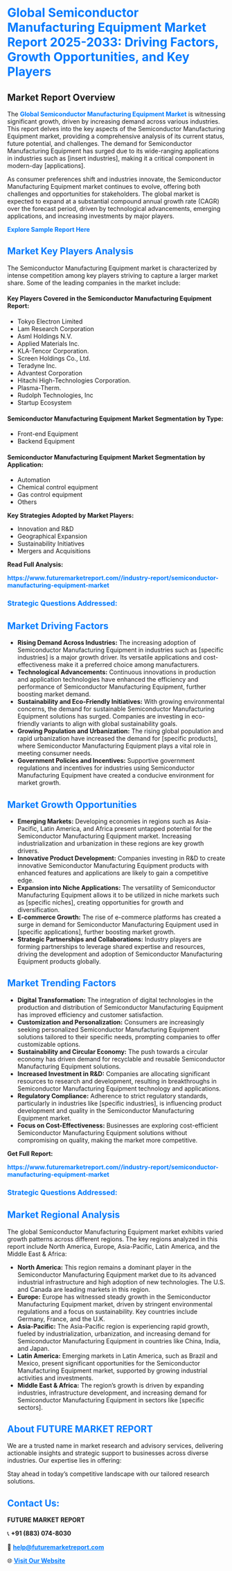 <h1 style="color: #007BFF;">Global Semiconductor Manufacturing Equipment Market Report 2025-2033: Driving Factors, Growth Opportunities, and Key Players</h1>

<section id="overview">
<h2>Market Report Overview</h2>
<p>The <a href="https://www.futuremarketreport.com//industry-report/semiconductor-manufacturing-equipment-market" style="color: #007BFF; text-decoration: none;"><strong>Global Semiconductor Manufacturing Equipment Market</strong></a> is witnessing significant growth, driven by increasing demand across various industries. This report delves into the key aspects of the Semiconductor Manufacturing Equipment market, providing a comprehensive analysis of its current status, future potential, and challenges. The demand for Semiconductor Manufacturing Equipment has surged due to its wide-ranging applications in industries such as [insert industries], making it a critical component in modern-day [applications].</p>
<p>As consumer preferences shift and industries innovate, the Semiconductor Manufacturing Equipment market continues to evolve, offering both challenges and opportunities for stakeholders. The global market is expected to expand at a substantial compound annual growth rate (CAGR) over the forecast period, driven by technological advancements, emerging applications, and increasing investments by major players.</p>
</section>

<section id="overview">
<p><a href="https://www.futuremarketreport.com//request-sample/reportId=57836" style="color: #007BFF; text-decoration: none;"><strong>Explore Sample Report Here</strong></a></p>
</section>

<section id="key-players">
<h2 style="color: #007BFF;">Market Key Players Analysis</h2>
<p>The Semiconductor Manufacturing Equipment market is characterized by intense competition among key players striving to capture a larger market share. Some of the leading companies in the market include:</p>
<h4>Key Players Covered in the Semiconductor Manufacturing Equipment Report:</h4>
<ul><li>Tokyo Electron Limited</li><li>Lam Research Corporation</li><li>Asml Holdings N.V.</li><li>Applied Materials Inc.</li><li>KLA-Tencor Corporation.</li><li>Screen Holdings Co., Ltd.</li><li>Teradyne Inc.</li><li>Advantest Corporation</li><li>Hitachi High-Technologies Corporation.</li><li>Plasma-Therm.</li><li>Rudolph Technologies, Inc</li><li>Startup Ecosystem</li></ul>
<h4>Semiconductor Manufacturing Equipment Market Segmentation by Type:</h4>
<ul><li>Front-end Equipment</li><li>Backend Equipment</li></ul>

<h4>Semiconductor Manufacturing Equipment Market Segmentation by Application:</h4>
<ul><li>Automation</li><li>Chemical control equipment</li><li>Gas control equipment</li><li>Others</li></ul>
<p><strong>Key Strategies Adopted by Market Players:</strong></p>
<ul>
<li>Innovation and R&D</li>
<li>Geographical Expansion</li>
<li>Sustainability Initiatives</li>
<li>Mergers and Acquisitions</li>
</ul>
</section>

<section>
<p><strong>Read Full Analysis: </strong></p><a href="https://www.futuremarketreport.com//industry-report/semiconductor-manufacturing-equipment-market" style="color: #007BFF; text-decoration: none;"><strong>https://www.futuremarketreport.com//industry-report/semiconductor-manufacturing-equipment-market</strong></a>
<h3 style="color: #007BFF;">Strategic Questions Addressed:</h3>
</section>

<section id="driving-factors">
<h2 style="color: #007BFF;">Market Driving Factors</h2>
<ul>
<li><strong>Rising Demand Across Industries:</strong> The increasing adoption of Semiconductor Manufacturing Equipment in industries such as [specific industries] is a major growth driver. Its versatile applications and cost-effectiveness make it a preferred choice among manufacturers.</li>
<li><strong>Technological Advancements:</strong> Continuous innovations in production and application technologies have enhanced the efficiency and performance of Semiconductor Manufacturing Equipment, further boosting market demand.</li>
<li><strong>Sustainability and Eco-Friendly Initiatives:</strong> With growing environmental concerns, the demand for sustainable Semiconductor Manufacturing Equipment solutions has surged. Companies are investing in eco-friendly variants to align with global sustainability goals.</li>
<li><strong>Growing Population and Urbanization:</strong> The rising global population and rapid urbanization have increased the demand for [specific products], where Semiconductor Manufacturing Equipment plays a vital role in meeting consumer needs.</li>
<li><strong>Government Policies and Incentives:</strong> Supportive government regulations and incentives for industries using Semiconductor Manufacturing Equipment have created a conducive environment for market growth.</li>
</ul>
</section>

<section id="growth-opportunities">
<h2 style="color: #007BFF;">Market Growth Opportunities</h2>
<ul>
<li><strong>Emerging Markets:</strong> Developing economies in regions such as Asia-Pacific, Latin America, and Africa present untapped potential for the Semiconductor Manufacturing Equipment market. Increasing industrialization and urbanization in these regions are key growth drivers.</li>
<li><strong>Innovative Product Development:</strong> Companies investing in R&D to create innovative Semiconductor Manufacturing Equipment products with enhanced features and applications are likely to gain a competitive edge.</li>
<li><strong>Expansion into Niche Applications:</strong> The versatility of Semiconductor Manufacturing Equipment allows it to be utilized in niche markets such as [specific niches], creating opportunities for growth and diversification.</li>
<li><strong>E-commerce Growth:</strong> The rise of e-commerce platforms has created a surge in demand for Semiconductor Manufacturing Equipment used in [specific applications], further boosting market growth.</li>
<li><strong>Strategic Partnerships and Collaborations:</strong> Industry players are forming partnerships to leverage shared expertise and resources, driving the development and adoption of Semiconductor Manufacturing Equipment products globally.</li>
</ul>
</section>

<section id="trending-factors">
<h2 style="color: #007BFF;">Market Trending Factors</h2>
<ul>
<li><strong>Digital Transformation:</strong> The integration of digital technologies in the production and distribution of Semiconductor Manufacturing Equipment has improved efficiency and customer satisfaction.</li>
<li><strong>Customization and Personalization:</strong> Consumers are increasingly seeking personalized Semiconductor Manufacturing Equipment solutions tailored to their specific needs, prompting companies to offer customizable options.</li>
<li><strong>Sustainability and Circular Economy:</strong> The push towards a circular economy has driven demand for recyclable and reusable Semiconductor Manufacturing Equipment solutions.</li>
<li><strong>Increased Investment in R&D:</strong> Companies are allocating significant resources to research and development, resulting in breakthroughs in Semiconductor Manufacturing Equipment technology and applications.</li>
<li><strong>Regulatory Compliance:</strong> Adherence to strict regulatory standards, particularly in industries like [specific industries], is influencing product development and quality in the Semiconductor Manufacturing Equipment market.</li>
<li><strong>Focus on Cost-Effectiveness:</strong> Businesses are exploring cost-efficient Semiconductor Manufacturing Equipment solutions without compromising on quality, making the market more competitive.</li>
</ul>
</section>

<section>
<p><strong>Get Full Report: </strong></p><a href="https://www.futuremarketreport.com//industry-report/semiconductor-manufacturing-equipment-market" style="color: #007BFF; text-decoration: none;"><strong>https://www.futuremarketreport.com//industry-report/semiconductor-manufacturing-equipment-market</strong></a>
<h3 style="color: #007BFF;">Strategic Questions Addressed:</h3>
</section>


<section id="regional-analysis">
<h2 style="color: #007BFF;">Market Regional Analysis</h2>
<p>The global Semiconductor Manufacturing Equipment market exhibits varied growth patterns across different regions. The key regions analyzed in this report include North America, Europe, Asia-Pacific, Latin America, and the Middle East & Africa:</p>
<ul>
<li><strong>North America:</strong> This region remains a dominant player in the Semiconductor Manufacturing Equipment market due to its advanced industrial infrastructure and high adoption of new technologies. The U.S. and Canada are leading markets in this region.</li>
<li><strong>Europe:</strong> Europe has witnessed steady growth in the Semiconductor Manufacturing Equipment market, driven by stringent environmental regulations and a focus on sustainability. Key countries include Germany, France, and the U.K.</li>
<li><strong>Asia-Pacific:</strong> The Asia-Pacific region is experiencing rapid growth, fueled by industrialization, urbanization, and increasing demand for Semiconductor Manufacturing Equipment in countries like China, India, and Japan.</li>
<li><strong>Latin America:</strong> Emerging markets in Latin America, such as Brazil and Mexico, present significant opportunities for the Semiconductor Manufacturing Equipment market, supported by growing industrial activities and investments.</li>
<li><strong>Middle East & Africa:</strong> The region’s growth is driven by expanding industries, infrastructure development, and increasing demand for Semiconductor Manufacturing Equipment in sectors like [specific sectors].</li>
</ul>
</section>

<footer>
<h2 style="color: #007BFF;">About FUTURE MARKET REPORT</h2>
<p>We are a trusted name in market research and advisory services, delivering actionable insights and strategic support to businesses across diverse industries. Our expertise lies in offering:</p>

<p>Stay ahead in today’s competitive landscape with our tailored research solutions.</p>

<h2 style="color: #007BFF;">Contact Us:</h2>
<p><strong>FUTURE MARKET REPORT</strong></p>
<p>📞 <strong>+91 (883) 074-8030</strong></p>
<p>📧 <strong><a href="mailto:help@futuremarketreport.com" style="color: #007BFF;">help@futuremarketreport.com</a></strong></p>
<p>🌐 <strong><a href="https://www.futuremarketreport.com/" style="color: #007BFF;">Visit Our Website</a></strong></p>
</footer>